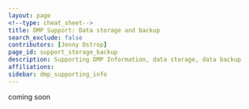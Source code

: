 ```yaml
---
layout: page
<!--type: cheat_sheet-->
title: DMP Support: Data storage and backup
search_exclude: false
contributors: [Jenny Ostrop]
page_id: support_storage_backup
description: Supporting DMP Information, data storage, data backup
affiliations:
sidebar: dmp_supporting_info
---
```


coming soon